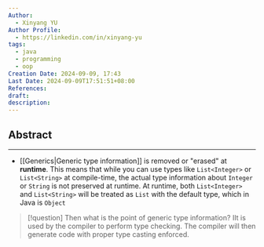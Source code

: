 ```yaml
---
Author:
  - Xinyang YU
Author Profile:
  - https://linkedin.com/in/xinyang-yu
tags:
  - java
  - programming
  - oop
Creation Date: 2024-09-09, 17:43
Last Date: 2024-09-09T17:51:51+08:00
References: 
draft: 
description: 
---
```

## Abstract
---
- [[Generics|Generic type information]] is removed or "erased" at **runtime**. This means that while you can use types like `List<Integer>` or `List<String>` at compile-time, the actual type information about `Integer` or `String` is not preserved at runtime. At runtime, both `List<Integer>` and `List<String>` will be treated as `List` with the default type, which in Java is `Object`

>[!question] Then what is the point of generic type information?
> IIt is used by the compiler to perform type checking. The compiler will then generate code with proper type casting enforced.

